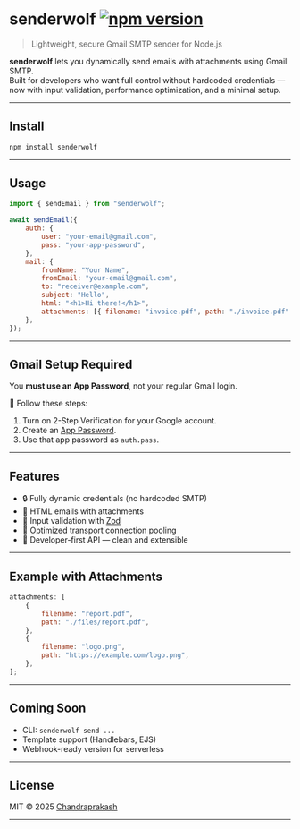 # senderwolf [![npm version](https://img.shields.io/npm/v/senderwolf)](https://www.npmjs.com/package/senderwolf)

> Lightweight, secure Gmail SMTP sender for Node.js

**senderwolf** lets you dynamically send emails with attachments using Gmail SMTP.  
Built for developers who want full control without hardcoded credentials — now with input validation, performance optimization, and a minimal setup.

---

## Install

```bash
npm install senderwolf
```

---

## Usage

```js
import { sendEmail } from "senderwolf";

await sendEmail({
	auth: {
		user: "your-email@gmail.com",
		pass: "your-app-password",
	},
	mail: {
		fromName: "Your Name",
		fromEmail: "your-email@gmail.com",
		to: "receiver@example.com",
		subject: "Hello",
		html: "<h1>Hi there!</h1>",
		attachments: [{ filename: "invoice.pdf", path: "./invoice.pdf" }],
	},
});
```

---

## Gmail Setup Required

You **must use an App Password**, not your regular Gmail login.

🔐 Follow these steps:

1. Turn on 2-Step Verification for your Google account.
2. Create an [App Password](https://support.google.com/accounts/answer/185833?hl=en).
3. Use that app password as `auth.pass`.

---

## Features

- 🔒 Fully dynamic credentials (no hardcoded SMTP)
- 🧾 HTML emails with attachments
- 🧪 Input validation with [Zod](https://zod.dev)
- 🚀 Optimized transport connection pooling
- 🧰 Developer-first API — clean and extensible

---

## Example with Attachments

```js
attachments: [
	{
		filename: "report.pdf",
		path: "./files/report.pdf",
	},
	{
		filename: "logo.png",
		path: "https://example.com/logo.png",
	},
];
```

---

## Coming Soon

- CLI: `senderwolf send ...`
- Template support (Handlebars, EJS)
- Webhook-ready version for serverless

---

## License

MIT © 2025 [Chandraprakash](https://github.com/Chandraprakash-03)

---
